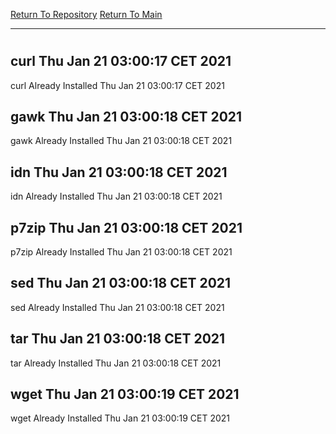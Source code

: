 [Return To Repository](https://github.com/bast69/piholeparser/)
[Return To Main](https://github.com/bast69/piholeparser/blob/master/RecentRunLogs/Mainlog.md)
____________________________________
# 
## curl Thu Jan 21 03:00:17 CET 2021
curl Already Installed Thu Jan 21 03:00:17 CET 2021
## gawk Thu Jan 21 03:00:18 CET 2021
gawk Already Installed Thu Jan 21 03:00:18 CET 2021
## idn Thu Jan 21 03:00:18 CET 2021
idn Already Installed Thu Jan 21 03:00:18 CET 2021
## p7zip Thu Jan 21 03:00:18 CET 2021
p7zip Already Installed Thu Jan 21 03:00:18 CET 2021
## sed Thu Jan 21 03:00:18 CET 2021
sed Already Installed Thu Jan 21 03:00:18 CET 2021
## tar Thu Jan 21 03:00:18 CET 2021
tar Already Installed Thu Jan 21 03:00:18 CET 2021
## wget Thu Jan 21 03:00:19 CET 2021
wget Already Installed Thu Jan 21 03:00:19 CET 2021
